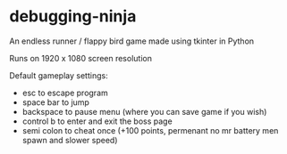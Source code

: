 # debugging-ninja
An endless runner / flappy bird game made using tkinter in Python

Runs on 1920 x 1080 screen resolution

Default gameplay settings:
 - esc to escape program
 - space bar to jump
 - backspace to pause menu (where you can save game if you wish)
 - control b to enter and exit the boss page
 - semi colon to cheat once (+100 points, permenant no mr battery men spawn and slower speed)
